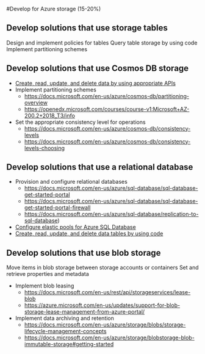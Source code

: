 #Develop for Azure storage (15-20%)

## Develop solutions that use storage tables 
Design and implement policies for tables
Query table storage by using code
Implement partitioning schemes

## Develop solutions that use Cosmos DB storage 
* [Create, read, update, and delete data by using appropriate APIs](https://openedx.microsoft.com/courses/course-v1:Microsoft+AZ-200.2+2018_T3/info)
* Implement partitioning schemes
    * https://docs.microsoft.com/en-us/azure/cosmos-db/partitioning-overview
    * https://openedx.microsoft.com/courses/course-v1:Microsoft+AZ-200.2+2018_T3/info
* Set the appropriate consistency level for operations
    * https://docs.microsoft.com/en-us/azure/cosmos-db/consistency-levels 
    * https://docs.microsoft.com/en-us/azure/cosmos-db/consistency-levels-choosing

## Develop solutions that use a relational database 
* Provision and configure relational databases
    * https://docs.microsoft.com/en-us/azure/sql-database/sql-database-get-started-portal
    * https://docs.microsoft.com/en-us/azure/sql-database/sql-database-get-started-portal-firewall
    * https://docs.microsoft.com/en-us/azure/sql-database/replication-to-sql-database) 
* [Configure elastic pools for Azure SQL Database](https://docs.microsoft.com/en-us/azure/sql-database/sql-database-elastic-pool)
* [Create, read, update, and delete data tables by using code](https://openedx.microsoft.com/courses/course-v1:Microsoft+AZ-200.2+2018_T3/info)

## Develop solutions that use blob storage 
Move items in blob storage between storage accounts or containers 
Set and retrieve properties and metadata
* Implement blob leasing
    * https://docs.microsoft.com/en-us/rest/api/storageservices/lease-blob 
    * https://azure.microsoft.com/en-us/updates/support-for-blob-storage-lease-management-from-azure-portal/
* Implement data archiving and retention
    * https://docs.microsoft.com/en-us/azure/storage/blobs/storage-lifecycle-management-concepts
    * https://docs.microsoft.com/en-us/azure/storage/blobstorage-blob-immutable-storage#getting-started